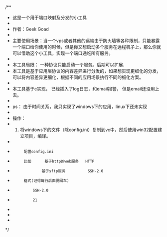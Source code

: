 /**
 * 这是一个用于端口映射及分发的小工具
 *
 * 作者：Geek Goad
 *
 * 主要使用场景：当一个vps或者其他的远端由于防火墙等各种限制，只能暴露一个端口给你使用的时候，但是你又想启动多个服务在远程机子上，那么你就可以借助这个小工具，实现一个端口通吃所有服务。
 *
 * 本工具局限： 一种协议只能启动一个服务。后期可以扩展.
 * 本工具是基于应用层协议的内容差异进行分发的，如果想实现更细化的分发，可以将内容差异更细化，根据不同的应用场景执行不同的细化方案。
 *
 * 本工具基于c实现， 已经插入了log日志，和email报警， 但是email还没用上去。
 *
 * ps： 由于时间关系，我只实现了windows下的应用，linux下还未实现
 *
 * 操作：
 * 	1. 将windows下的文件（除config.ini）复制到vc中，然后使用win32配置建立项目，编译。
 *  		
 *			配置config.ini
 *			比如		基于http的web服务   HTTP 
 *				 	基于sftp服务		  SSH-2.0
 *   		格式(记得每行后面要回车)
 *				SSH-2.0
 *				21   
 *
 *
 *
 */